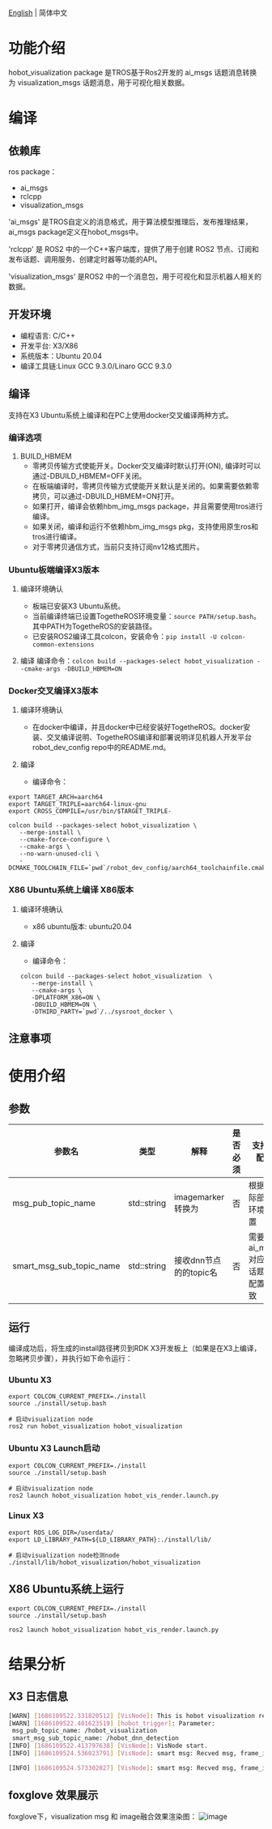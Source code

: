[English](./README.md) | 简体中文

# 功能介绍

hobot_visualization package 是TROS基于Ros2开发的 ai_msgs 话题消息转换为 visualization_msgs 话题消息，用于可视化相关数据。


# 编译

## 依赖库

ros package：

- ai_msgs
- rclcpp
- visualization_msgs

'ai_msgs' 是TROS自定义的消息格式，用于算法模型推理后，发布推理结果，ai_msgs package定义在hobot_msgs中。

'rclcpp' 是 ROS2 中的一个C++客户端库，提供了用于创建 ROS2 节点、订阅和发布话题、调用服务、创建定时器等功能的API。

'visualization_msgs' 是ROS2 中的一个消息包，用于可视化和显示机器人相关的数据。

## 开发环境

- 编程语言: C/C++
- 开发平台: X3/X86
- 系统版本：Ubuntu 20.04
- 编译工具链:Linux GCC 9.3.0/Linaro GCC 9.3.0

## 编译

 支持在X3 Ubuntu系统上编译和在PC上使用docker交叉编译两种方式。

### 编译选项

1. BUILD_HBMEM
   - 零拷贝传输方式使能开关。Docker交叉编译时默认打开(ON), 编译时可以通过-DBUILD_HBMEM=OFF关闭。
   - 在板端编译时，零拷贝传输方式使能开关默认是关闭的。如果需要依赖零拷贝，可以通过-DBUILD_HBMEM=ON打开。
   - 如果打开，编译会依赖hbm_img_msgs package，并且需要使用tros进行编译。
   - 如果关闭，编译和运行不依赖hbm_img_msgs pkg，支持使用原生ros和tros进行编译。
   - 对于零拷贝通信方式，当前只支持订阅nv12格式图片。

### Ubuntu板端编译X3版本

1. 编译环境确认
   - 板端已安装X3 Ubuntu系统。
   - 当前编译终端已设置TogetheROS环境变量：`source PATH/setup.bash`。其中PATH为TogetheROS的安装路径。
   - 已安装ROS2编译工具colcon，安装命令：`pip install -U colcon-common-extensions`

2. 编译
 编译命令：`colcon build --packages-select hobot_visualization --cmake-args -DBUILD_HBMEM=ON`


### Docker交叉编译X3版本

1. 编译环境确认

   - 在docker中编译，并且docker中已经安装好TogetheROS。docker安装、交叉编译说明、TogetheROS编译和部署说明详见机器人开发平台 robot_dev_config repo中的README.md。

2. 编译

   - 编译命令：

```shell
export TARGET_ARCH=aarch64
export TARGET_TRIPLE=aarch64-linux-gnu
export CROSS_COMPILE=/usr/bin/$TARGET_TRIPLE-

colcon build --packages-select hobot_visualization \
   --merge-install \
   --cmake-force-configure \
   --cmake-args \
   --no-warn-unused-cli \
   -DCMAKE_TOOLCHAIN_FILE=`pwd`/robot_dev_config/aarch64_toolchainfile.cmake
```

### X86 Ubuntu系统上编译 X86版本

1. 编译环境确认

   - x86 ubuntu版本: ubuntu20.04

2. 编译

   - 编译命令：

   ```shell
   colcon build --packages-select hobot_visualization  \
      --merge-install \
      --cmake-args \
      -DPLATFORM_X86=ON \
      -DBUILD_HBMEM=ON \
      -DTHIRD_PARTY=`pwd`/../sysroot_docker \
   ```

## 注意事项

# 使用介绍

## 参数

| 参数名                 | 类型        | 解释                                        | 是否必须 | 支持的配置           | 默认值                        |
| ---------------------- | ----------- | ------------------------------------------- | -------- | -------------------- | ----------------------------- |
| msg_pub_topic_name  | std::string | imagemarker转换为 | 否      | 根据实际部署环境配置 | /hobot_visualization |
| smart_msg_sub_topic_name  | std::string | 接收dnn节点的的topic名 | 否      | 需要与 ai_msgs 对应的话题名配置一致 | /hobot_dnn_detection |

## 运行

编译成功后，将生成的install路径拷贝到RDK X3开发板上（如果是在X3上编译，忽略拷贝步骤），并执行如下命令运行：


### **Ubuntu X3**

```shell
export COLCON_CURRENT_PREFIX=./install
source ./install/setup.bash

# 启动visualization node
ros2 run hobot_visualization hobot_visualization

```

### **Ubuntu X3 Launch启动**

```shell
export COLCON_CURRENT_PREFIX=./install
source ./install/setup.bash

# 启动visualization node
ros2 launch hobot_visualization hobot_vis_render.launch.py
```

### **Linux X3**

```shell
export ROS_LOG_DIR=/userdata/
export LD_LIBRARY_PATH=${LD_LIBRARY_PATH}:./install/lib/

# 启动visualization node检测node
./install/lib/hobot_visualization/hobot_visualization
```

## X86 Ubuntu系统上运行

```shell
export COLCON_CURRENT_PREFIX=./install
source ./install/setup.bash

ros2 launch hobot_visualization hobot_vis_render.launch.py
```


# 结果分析

## X3 日志信息

```bash
[WARN] [1686109522.331820512] [VisNode]: This is hobot visualization render node!
[WARN] [1686109522.401623519] [hobot_trigger]: Parameter:
 msg_pub_topic_name: /hobot_visualization
 smart_msg_sub_topic_name: /hobot_dnn_detection
[INFO] [1686109522.413797638] [VisNode]: VisNode start.
[INFO] [1686109524.536023791] [VisNode]: smart msg: Recved msg, frame_id: 2233, stamp: 1686109524_471390976, targets size: 1 has roi num: 1 has capture num: 0, roi type: surfboard, roi x1: 1, roi y1: 70, roi x2: 264, roi y2: 215, has attr num: 0

[INFO] [1686109524.573302027] [VisNode]: smart msg: Recved msg, frame_id: 2234, stamp: 1686109524_505037056, targets size: 1 has roi num: 1 has capture num: 0, roi type: surfboard, roi x1: 1, roi y1: 68, roi x2: 264, roi y2: 218, has attr num: 0
```

## foxglove 效果展示
foxglove下，visualization msg 和 image融合效果渲染图：
![image](./render/visualization_render.png)
